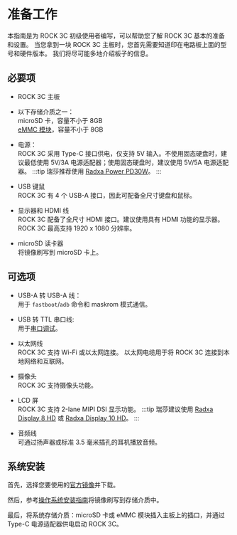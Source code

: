 ﻿---
sidebar_label: '开始前准备'
sidebar_position: 5
---

# 准备工作

本指南是为 ROCK 3C 初级使用者编写，可以帮助您了解 ROCK 3C 基本的准备和设置。
当您拿到一块 ROCK 3C 主板时，您首先需要知道印在电路板上面的型号和硬件版本。
我们将尽可能多地介绍板子的信息。

## 必要项

- ROCK 3C 主板

- 以下存储介质之一：  
microSD 卡，容量不小于 8GB  
[eMMC 模块](/accessories/emmc_module)，容量不小于 8GB  

- 电源：  
ROCK 3C 采用 Type-C 接口供电，仅支持 5V 输入。不使用固态硬盘时，建议最低使用 5V/3A 电源适配器；使用固态硬盘时，建议使用 5V/5A 电源适配器。 
:::tip
瑞莎推荐使用 [Radxa Power PD30W](/accessories/pd_30w)。
:::

- USB 键鼠  
ROCK 3C 有 4 个 USB-A 接口，因此可配备全尺寸键盘和鼠标。

- 显示器和 HDMI 线  
ROCK 3C 配备了全尺寸 HDMI 接口。建议使用具有 HDMI 功能的显示器。 
ROCK 3C 最高支持 1920 x 1080 分辨率。

- microSD 读卡器  
将镜像刷写到 microSD 卡上。

## 可选项

- USB-A 转 USB-A 线：  
用于 `fastboot`/`adb` 命令和 maskrom 模式通信。

- USB 转 TTL 串口线:  
用于[串口调试](/general-tutorial/serial)。

- 以太网线  
ROCK 3C 支持 Wi-Fi 或以太网连接。 
以太网电缆用于将 ROCK 3C 连接到本地网络和互联网。

- 摄像头  
ROCK 3C 支持摄像头功能。

- LCD 屏  
ROCK 3C 支持 2-lane MIPI DSI 显示功能。 
:::tip
瑞莎建议使用 [Radxa Display 8 HD](/accessories/lcd-8-hd) 或 [Radxa Display 10 HD](/accessories/lcd-10-hd)。
:::

- 音频线  
可通过扬声器或标准 3.5 毫米插孔的耳机播放音频。

## 系统安装

首先，选择您要使用的[官方镜像](/rock3/official-images)并下载。 

然后，参考[操作系统安装指南](/general-tutorial/os-installation)将镜像刷写到存储介质中。

最后，将系统存储介质：microSD 卡或 eMMC 模块插入主板上的插口，并通过 Type-C 电源适配器供电启动 ROCK 3C。
